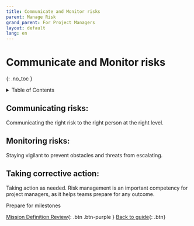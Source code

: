 ```yaml
---
title: Communicate and Monitor risks
parent: Manage Risk
grand_parent: For Project Managers
layout: default
lang: en
---
```


# Communicate and Monitor risks
{: .no_toc }

<details markdown="block">
<summary>Table of Contents</summary>

- Table of Contents
{:toc}

</details>

## Communicating risks: 
Communicating the right risk to the right person at the right level. 

## Monitoring risks: 
Staying vigilant to prevent obstacles and threats from escalating. 

## Taking corrective action: 
Taking action as needed. 
Risk management is an important competency for project managers, as it helps teams prepare for any outcome.


Prepare for milestones



[Mission Definition Review]({{site.url}}/project-managers/pm-mdr/){: .btn .btn-purple }
[Back to guide]({{site.url}}//pm/guide#how-to){: .btn}